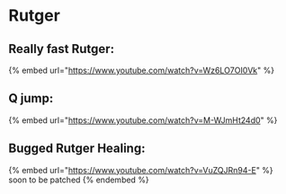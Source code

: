 # Rutger

## Really fast Rutger:

{% embed url="https://www.youtube.com/watch?v=Wz6LO7OI0Vk" %}

## Q jump:

{% embed url="https://www.youtube.com/watch?v=M-WJmHt24d0" %}

## Bugged Rutger Healing:

{% embed url="https://www.youtube.com/watch?v=VuZQJRn94-E" %}
soon to be patched
{% endembed %}
